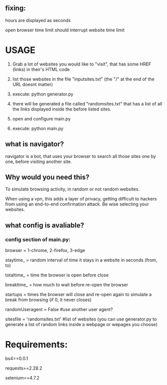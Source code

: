 
## fixing: 

hours are displayed as seconds

open browser time limit should interrupt website time limit 

# USAGE

1) Grab a lot of websites you would like to "visit", that has some HREF (links) in their's HTML code

2) list those websites in the file "inputsites.txt" (the "/" at the end of the URL doesnt matter)

3) execute: python generator.py

4) there will be generated a file called "randomsites.txt" that has a list of all the links displayed inside the before listed sites.

5) open and configure main.py

6) execute: python main.py

## what is navigator?
navigator is a bot, that uses your browser to search all those sites one by one, before visiting another site.

## Why would you need this?

To simulate browsing activity, in random or not random websites.

When using a vpn, this adds a layer of privacy, getting difficult to hackers from using an end-to-end confirmation attack. Be wise selecting your websites.

## what config is avaliable?

### config section of main.py:

browser = 1-chrome, 2-firefox, 3-edge

staytime_ = random interval of time it stays in a website in seconds (from, to) 

totaltime_ = time the browser is open before close

breaktime_ = how much to wait before re-open the browser

startups = times the browser will close and re-open again to simulate a break from browsing (if 0, it never closes)

randomUseragent = False #use another user agent?

sitesfile = 'randomsites.txt' #list of websites (you can use generator.py to generate a list of random links inside a webpage or wepages you choose)


# Requirements: 

bs4==0.0.1

requests==2.28.2

selenium==4.7.2

